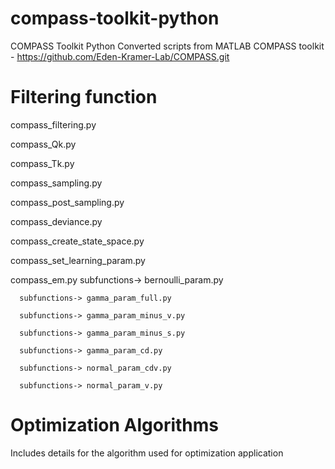 # compass-toolkit-python
COMPASS Toolkit Python
Converted scripts from MATLAB COMPASS toolkit - https://github.com/Eden-Kramer-Lab/COMPASS.git
# Filtering function
compass_filtering.py

compass_Qk.py

compass_Tk.py 

compass_sampling.py

compass_post_sampling.py

compass_deviance.py

compass_create_state_space.py

compass_set_learning_param.py

compass_em.py
      subfunctions-> bernoulli_param.py
      
      subfunctions-> gamma_param_full.py
      
      subfunctions-> gamma_param_minus_v.py
      
      subfunctions-> gamma_param_minus_s.py
      
      subfunctions-> gamma_param_cd.py
      
      subfunctions-> normal_param_cdv.py
      
      subfunctions-> normal_param_v.py

# Optimization Algorithms 

Includes details for the algorithm used for optimization application 
